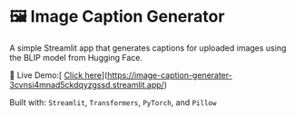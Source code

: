 # 🖼️ Image Caption Generator

A simple Streamlit app that generates captions for uploaded images using the BLIP model from Hugging Face.

🔗 Live Demo:[ [Click here](https://image-caption-generater-kuwp32wcsxfp7vslhpbpzb.streamlit.app/)](https://image-caption-generater-3cvnsi4mnad5ckdqyzgssd.streamlit.app/)

Built with: `Streamlit`, `Transformers`, `PyTorch`, and `Pillow`
